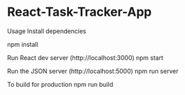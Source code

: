 # React-Task-Tracker-App

Usage
Install dependencies

npm install

Run React dev server (http://localhost:3000)
npm start

Run the JSON server (http://localhost:5000)
npm run server

To build for production
npm run build
